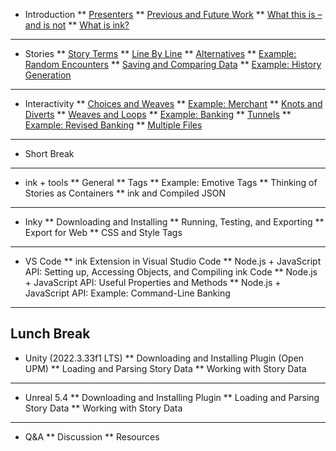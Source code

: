* Introduction
** [Presenters](/introduction/presenters.md)
** [Previous and Future Work](/introduction/previousWork.md)
** [What this is – and is not](/introduction/whatThisIs.md)
** [What is ink?](/introduction/whatIsInk.md)
---
* Stories
** [Story Terms](/stories/storyTerms.md)
** [Line By Line](/stories/lineByLine.md)
** [Alternatives](/stories/alternatives.md)
** [Example: Random Encounters](/stories/exampleRandomEncounters.md)
** [Saving and Comparing Data](/stories/savingAndComparing.md)
** [Example: History Generation](/stories/exampleHistoryGeneration.md)
---
* Interactivity
** [Choices and Weaves](/interactivity/choiceAndWeave.md)
** [Example: Merchant](/interactivity/exampleMerchant.md)
** [Knots and Diverts](/interactivity/knotsAndDiverts.md)
** [Weaves and Loops](/interactivity/weavesAndLoops.md)
** [Example: Banking](/interactivity/exampleBanking.md)
** [Tunnels](/interactivity/tunnels.md)
** [Example: Revised Banking](/interactivity/exampleRevisedBanking.md)
** [Multiple Files](/interactivity/multipleFiles.md)
---
* Short Break
---
* ink + tools
** General
** Tags
** Example: Emotive Tags
** Thinking of Stories as Containers
** ink and Compiled JSON
---
* Inky
** Downloading and Installing
** Running, Testing, and Exporting
** Export for Web
** CSS and Style Tags
---
* VS Code
** ink Extension in Visual Studio Code
** Node.js + JavaScript API: Setting up, Accessing Objects, and Compiling ink Code
** Node.js + JavaScript API: Useful Properties and Methods
** Node.js + JavaScript API: Example: Command-Line Banking
---
Lunch Break
---
* Unity (2022.3.33f1 LTS)
** Downloading and Installing Plugin (Open UPM)
** Loading and Parsing Story Data
** Working with Story Data
---
* Unreal 5.4
** Downloading and Installing Plugin
** Loading and Parsing Story Data
** Working with Story Data
---
* Q&A
** Discussion
** Resources
